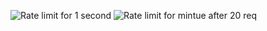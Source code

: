 ![Rate limit for 1 second]([./Rate-limit-for-1-second.png](https://github.com/Pranav2302/repo-Rate-limit-and-Queuing/blob/main/Rate%20limit%20for%201%20second.png?raw=true))
![Rate limit for mintue after 20 req](./Rate-limit-for-mintue-after-20-req.png)
